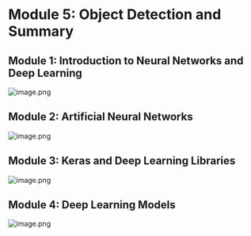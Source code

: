 

# Module 5: Object Detection and Summary
## Module 1: Introduction to Neural Networks and Deep Learning
![image.png](https://prod-files-secure.s3.us-west-2.amazonaws.com/03e82b26-cccb-4906-bb56-adabcbdc0655/a8d40bcb-c482-4026-8872-311e16b2dc63/image.png?X-Amz-Algorithm=AWS4-HMAC-SHA256&X-Amz-Content-Sha256=UNSIGNED-PAYLOAD&X-Amz-Credential=ASIAZI2LB466TZOX4CX6%2F20250131%2Fus-west-2%2Fs3%2Faws4_request&X-Amz-Date=20250131T131906Z&X-Amz-Expires=3600&X-Amz-Security-Token=IQoJb3JpZ2luX2VjELX%2F%2F%2F%2F%2F%2F%2F%2F%2F%2FwEaCXVzLXdlc3QtMiJGMEQCICE%2FVS2aRnl%2BV61qi3uW8hoff71esLYtWsexETlQrYadAiA3z2F7lcEEYfksa97O8f%2BkV0yrix381iIThftaiDh8LSqIBAi%2B%2F%2F%2F%2F%2F%2F%2F%2F%2F%2F8BEAAaDDYzNzQyMzE4MzgwNSIM9ybA0GUV3GcHkOj7KtwD2%2FdK1qH94yNRseCqWIg2rgQNd9OZ37iT8OlVSDjzpuTEFQ7kGfsYQAiNpeikgUSUnH50KALZ5O2Tqdk5BE4DuOQ8RFahK4iBNfTF%2FxbGpYMJu%2BdbSkJqGX9%2Fa68uLSxC0PUYkcsRFb4ibKLj2tfOqcDBBJHxNFU%2B1OqFaKqINWb5OWDWYeUFTHQpytkuyOKSzLzXGUyon0QegqNTjiYssPt8FjZoquokKP9z6Cx9yoxfuRTE7idMBpOb1SVXzLn9apGpP5tke8bnPb3%2Fb1My%2F9eQ%2B4cNMtqk8cCXUrWRKtUQ8FQnId8NF04xRtJ%2Bwox%2B57oUCh374dfvH5mP6IP7xIeeiJOiI49raMoFQaszQxowrR2M7JrGZN3lyG0D0JRjdt5V3pf8Mxl9RHpBLg9Y8isW8EbNTGVlhaRttv6hBYpyH09X1hTKPCmXnBTl9NDhGuOW7%2F27kno0ye5d59rC3KNDMLjFYq3gfi0SItgSh6%2BYB%2BJTbK7ghUvFO9xPMRAtjm4ik5QEI9MOh%2FKqTsvijV%2FoSbzWPSwIUJp9JrPkjJ1N6aWI9aM7fOYW11ymdWidvqqPCzHDsE6Li2oQit0BN19aa3Dnp0g2f9oLGdYeMkS43HX%2BzQkWfwskZ60w44%2FzvAY6pgG3hLV41Fvx3%2B49WJ1Lg0VbGThBRMbRt2UqrXbdAKzi04XdPjKAMCYTiHhuckMRfVAFPq80VSeHj3mvF489JOJaX26E0FHyxiI1EQqN2pRXR4tu%2FUiGaycKcy0RDrWKs5RxM2Ml90PtWuu8XNt9CZaiLo7%2BgmWkc57Thqqv815uZddEtIffcojxFCH0zvwdvBhodPcTpQIxUbKaaXyWi5X%2B0%2F8p2IVd&X-Amz-Signature=8b05cd58478bf123d3886f3bd0c49d49a317cc5b5e22ecd7072c27a66eee5b0b&X-Amz-SignedHeaders=host&x-id=GetObject)
## Module 2: Artificial Neural Networks
![image.png](https://prod-files-secure.s3.us-west-2.amazonaws.com/03e82b26-cccb-4906-bb56-adabcbdc0655/5157ca89-62da-41d9-a98f-6432b71047a9/image.png?X-Amz-Algorithm=AWS4-HMAC-SHA256&X-Amz-Content-Sha256=UNSIGNED-PAYLOAD&X-Amz-Credential=ASIAZI2LB466TZOX4CX6%2F20250131%2Fus-west-2%2Fs3%2Faws4_request&X-Amz-Date=20250131T131906Z&X-Amz-Expires=3600&X-Amz-Security-Token=IQoJb3JpZ2luX2VjELX%2F%2F%2F%2F%2F%2F%2F%2F%2F%2FwEaCXVzLXdlc3QtMiJGMEQCICE%2FVS2aRnl%2BV61qi3uW8hoff71esLYtWsexETlQrYadAiA3z2F7lcEEYfksa97O8f%2BkV0yrix381iIThftaiDh8LSqIBAi%2B%2F%2F%2F%2F%2F%2F%2F%2F%2F%2F8BEAAaDDYzNzQyMzE4MzgwNSIM9ybA0GUV3GcHkOj7KtwD2%2FdK1qH94yNRseCqWIg2rgQNd9OZ37iT8OlVSDjzpuTEFQ7kGfsYQAiNpeikgUSUnH50KALZ5O2Tqdk5BE4DuOQ8RFahK4iBNfTF%2FxbGpYMJu%2BdbSkJqGX9%2Fa68uLSxC0PUYkcsRFb4ibKLj2tfOqcDBBJHxNFU%2B1OqFaKqINWb5OWDWYeUFTHQpytkuyOKSzLzXGUyon0QegqNTjiYssPt8FjZoquokKP9z6Cx9yoxfuRTE7idMBpOb1SVXzLn9apGpP5tke8bnPb3%2Fb1My%2F9eQ%2B4cNMtqk8cCXUrWRKtUQ8FQnId8NF04xRtJ%2Bwox%2B57oUCh374dfvH5mP6IP7xIeeiJOiI49raMoFQaszQxowrR2M7JrGZN3lyG0D0JRjdt5V3pf8Mxl9RHpBLg9Y8isW8EbNTGVlhaRttv6hBYpyH09X1hTKPCmXnBTl9NDhGuOW7%2F27kno0ye5d59rC3KNDMLjFYq3gfi0SItgSh6%2BYB%2BJTbK7ghUvFO9xPMRAtjm4ik5QEI9MOh%2FKqTsvijV%2FoSbzWPSwIUJp9JrPkjJ1N6aWI9aM7fOYW11ymdWidvqqPCzHDsE6Li2oQit0BN19aa3Dnp0g2f9oLGdYeMkS43HX%2BzQkWfwskZ60w44%2FzvAY6pgG3hLV41Fvx3%2B49WJ1Lg0VbGThBRMbRt2UqrXbdAKzi04XdPjKAMCYTiHhuckMRfVAFPq80VSeHj3mvF489JOJaX26E0FHyxiI1EQqN2pRXR4tu%2FUiGaycKcy0RDrWKs5RxM2Ml90PtWuu8XNt9CZaiLo7%2BgmWkc57Thqqv815uZddEtIffcojxFCH0zvwdvBhodPcTpQIxUbKaaXyWi5X%2B0%2F8p2IVd&X-Amz-Signature=81fbf14d66ce720ad7474ea48ce4eaa48301201f3cd02a8edaa1964cdfeff423&X-Amz-SignedHeaders=host&x-id=GetObject)
## Module 3: Keras and Deep Learning Libraries
![image.png](https://prod-files-secure.s3.us-west-2.amazonaws.com/03e82b26-cccb-4906-bb56-adabcbdc0655/5089ce50-05f1-470d-ad42-42503bf1df5f/image.png?X-Amz-Algorithm=AWS4-HMAC-SHA256&X-Amz-Content-Sha256=UNSIGNED-PAYLOAD&X-Amz-Credential=ASIAZI2LB466TZOX4CX6%2F20250131%2Fus-west-2%2Fs3%2Faws4_request&X-Amz-Date=20250131T131906Z&X-Amz-Expires=3600&X-Amz-Security-Token=IQoJb3JpZ2luX2VjELX%2F%2F%2F%2F%2F%2F%2F%2F%2F%2FwEaCXVzLXdlc3QtMiJGMEQCICE%2FVS2aRnl%2BV61qi3uW8hoff71esLYtWsexETlQrYadAiA3z2F7lcEEYfksa97O8f%2BkV0yrix381iIThftaiDh8LSqIBAi%2B%2F%2F%2F%2F%2F%2F%2F%2F%2F%2F8BEAAaDDYzNzQyMzE4MzgwNSIM9ybA0GUV3GcHkOj7KtwD2%2FdK1qH94yNRseCqWIg2rgQNd9OZ37iT8OlVSDjzpuTEFQ7kGfsYQAiNpeikgUSUnH50KALZ5O2Tqdk5BE4DuOQ8RFahK4iBNfTF%2FxbGpYMJu%2BdbSkJqGX9%2Fa68uLSxC0PUYkcsRFb4ibKLj2tfOqcDBBJHxNFU%2B1OqFaKqINWb5OWDWYeUFTHQpytkuyOKSzLzXGUyon0QegqNTjiYssPt8FjZoquokKP9z6Cx9yoxfuRTE7idMBpOb1SVXzLn9apGpP5tke8bnPb3%2Fb1My%2F9eQ%2B4cNMtqk8cCXUrWRKtUQ8FQnId8NF04xRtJ%2Bwox%2B57oUCh374dfvH5mP6IP7xIeeiJOiI49raMoFQaszQxowrR2M7JrGZN3lyG0D0JRjdt5V3pf8Mxl9RHpBLg9Y8isW8EbNTGVlhaRttv6hBYpyH09X1hTKPCmXnBTl9NDhGuOW7%2F27kno0ye5d59rC3KNDMLjFYq3gfi0SItgSh6%2BYB%2BJTbK7ghUvFO9xPMRAtjm4ik5QEI9MOh%2FKqTsvijV%2FoSbzWPSwIUJp9JrPkjJ1N6aWI9aM7fOYW11ymdWidvqqPCzHDsE6Li2oQit0BN19aa3Dnp0g2f9oLGdYeMkS43HX%2BzQkWfwskZ60w44%2FzvAY6pgG3hLV41Fvx3%2B49WJ1Lg0VbGThBRMbRt2UqrXbdAKzi04XdPjKAMCYTiHhuckMRfVAFPq80VSeHj3mvF489JOJaX26E0FHyxiI1EQqN2pRXR4tu%2FUiGaycKcy0RDrWKs5RxM2Ml90PtWuu8XNt9CZaiLo7%2BgmWkc57Thqqv815uZddEtIffcojxFCH0zvwdvBhodPcTpQIxUbKaaXyWi5X%2B0%2F8p2IVd&X-Amz-Signature=4eed9c6384cf35178c5d2d5e4276806970da1b57b88e9ebe1049218d6094d124&X-Amz-SignedHeaders=host&x-id=GetObject)
## Module 4: Deep Learning Models
![image.png](https://prod-files-secure.s3.us-west-2.amazonaws.com/03e82b26-cccb-4906-bb56-adabcbdc0655/4e22fcb0-cfbc-4d28-b961-b9b8fde071f0/image.png?X-Amz-Algorithm=AWS4-HMAC-SHA256&X-Amz-Content-Sha256=UNSIGNED-PAYLOAD&X-Amz-Credential=ASIAZI2LB466TZOX4CX6%2F20250131%2Fus-west-2%2Fs3%2Faws4_request&X-Amz-Date=20250131T131906Z&X-Amz-Expires=3600&X-Amz-Security-Token=IQoJb3JpZ2luX2VjELX%2F%2F%2F%2F%2F%2F%2F%2F%2F%2FwEaCXVzLXdlc3QtMiJGMEQCICE%2FVS2aRnl%2BV61qi3uW8hoff71esLYtWsexETlQrYadAiA3z2F7lcEEYfksa97O8f%2BkV0yrix381iIThftaiDh8LSqIBAi%2B%2F%2F%2F%2F%2F%2F%2F%2F%2F%2F8BEAAaDDYzNzQyMzE4MzgwNSIM9ybA0GUV3GcHkOj7KtwD2%2FdK1qH94yNRseCqWIg2rgQNd9OZ37iT8OlVSDjzpuTEFQ7kGfsYQAiNpeikgUSUnH50KALZ5O2Tqdk5BE4DuOQ8RFahK4iBNfTF%2FxbGpYMJu%2BdbSkJqGX9%2Fa68uLSxC0PUYkcsRFb4ibKLj2tfOqcDBBJHxNFU%2B1OqFaKqINWb5OWDWYeUFTHQpytkuyOKSzLzXGUyon0QegqNTjiYssPt8FjZoquokKP9z6Cx9yoxfuRTE7idMBpOb1SVXzLn9apGpP5tke8bnPb3%2Fb1My%2F9eQ%2B4cNMtqk8cCXUrWRKtUQ8FQnId8NF04xRtJ%2Bwox%2B57oUCh374dfvH5mP6IP7xIeeiJOiI49raMoFQaszQxowrR2M7JrGZN3lyG0D0JRjdt5V3pf8Mxl9RHpBLg9Y8isW8EbNTGVlhaRttv6hBYpyH09X1hTKPCmXnBTl9NDhGuOW7%2F27kno0ye5d59rC3KNDMLjFYq3gfi0SItgSh6%2BYB%2BJTbK7ghUvFO9xPMRAtjm4ik5QEI9MOh%2FKqTsvijV%2FoSbzWPSwIUJp9JrPkjJ1N6aWI9aM7fOYW11ymdWidvqqPCzHDsE6Li2oQit0BN19aa3Dnp0g2f9oLGdYeMkS43HX%2BzQkWfwskZ60w44%2FzvAY6pgG3hLV41Fvx3%2B49WJ1Lg0VbGThBRMbRt2UqrXbdAKzi04XdPjKAMCYTiHhuckMRfVAFPq80VSeHj3mvF489JOJaX26E0FHyxiI1EQqN2pRXR4tu%2FUiGaycKcy0RDrWKs5RxM2Ml90PtWuu8XNt9CZaiLo7%2BgmWkc57Thqqv815uZddEtIffcojxFCH0zvwdvBhodPcTpQIxUbKaaXyWi5X%2B0%2F8p2IVd&X-Amz-Signature=7dad36cf4e9561151660f03a84100be5e19d58c4ec818e197e67580001b2aaed&X-Amz-SignedHeaders=host&x-id=GetObject)